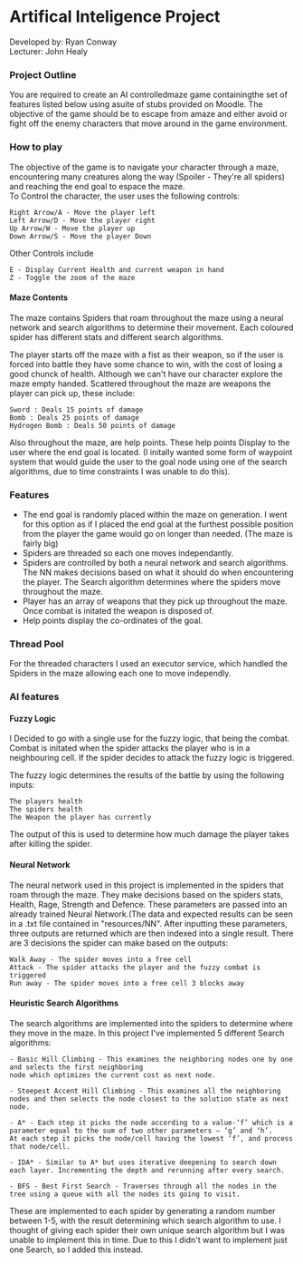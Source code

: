 # Artifical Inteligence Project

Developed by: Ryan Conway <br/>
Lecturer: John Healy

### Project Outline
You  are  required  to  create an AI controlledmaze game containingthe set of features listed below using asuite of stubs 
provided on Moodle. The objective of the game should be to escape from amaze and either avoid or fight off the enemy 
characters that move around in the game environment.

### How to play
The objective of the game is to navigate your character through a maze, encountering many creatures along the way (Spoiler - They're 
all spiders) and reaching the end goal to espace the maze.
<br/>
To Control the character, the user uses the following controls:

    Right Arrow/A - Move the player left
    Left Arrow/D - Move the player right
    Up Arrow/W - Move the player up
    Down Arrow/S - Move the player Down
  
Other Controls include
  
    E - Display Current Health and current weapon in hand
    Z - Toggle the zoom of the maze
  
#### Maze Contents
The maze contains Spiders that roam throughout the maze using a neural network and search algorithms to determine their movement.
Each coloured spider has different stats and different search algorithms.

The player starts off the maze with a fist as their weapon, so if the user is forced into battle they have some chance to win, with the cost of losing 
a good chunck of health. Although we can't have our character explore the maze empty handed. Scattered throughout the maze are weapons 
the player can pick up, these include:

    Sword : Deals 15 points of damage
    Bomb : Deals 25 points of damage
    Hydrogen Bomb : Deals 50 points of damage
  
Also throughout the maze, are help points. These help points Display to the user where the end goal is located. (I initally wanted some 
form of waypoint system that would guide the user to the goal node using one of the search algorithms, due to time constraints I was unable 
to do this).

### Features
  * The end goal is randomly placed within the maze on generation. I went for this option as if I placed the end goal at the furthest possible 
  position from the player the game would go on longer than needed. (The maze is fairly big)
  * Spiders are threaded so each one moves independantly.
  * Spiders are controlled by both a neural network and search algorithms. The NN makes decisions based on what it should do when encountering the 
  player. The Search algorithm determines where the spiders move throughout the maze.
  * Player has an array of weapons that they pick up throughout the maze. Once combat is initated the weapon is disposed of.
  * Help points display the co-ordinates of the goal.

### Thread Pool
For the threaded characters I used an executor service, which handled the Spiders in the maze allowing each one to move independly.

### AI features

#### Fuzzy Logic

I Decided to go with a single use for the fuzzy logic, that being the combat.
Combat is initated when the spider attacks the player who is in a neighbouring cell. If the spider decides to attack the fuzzy logic is triggered.

The fuzzy logic determines the results of the battle by using the following inputs:

    The players health
    The spiders health
    The Weapon the player has currently
  
The output of this is used to determine how much damage the player takes after killing the spider. 

#### Neural Network
The neural network used in this project is implemented in the spiders that roam through the maze. They make decisions based on the spiders stats,
Health, Rage, Strength and Defence. These parameters are passed into an already trained Neural Network.(The data and expected results can 
be seen in a .txt file contained in "resources/NN". After inputting these parameters, three outputs are returned which are then indexed into a 
single result. There are 3 decisions the spider can make based on the outputs:

    Walk Away - The spider moves into a free cell
    Attack - The spider attacks the player and the fuzzy combat is triggered
    Run away - The spider moves into a free cell 3 blocks away
  

#### Heuristic Search Algorithms
The search algorithms are implemented into the spiders to determine where they move in the maze. In this project I've implemented 5 
different Search algorithms:

    - Basic Hill Climbing - This examines the neighboring nodes one by one and selects the first neighboring 
    node which optimizes the current cost as next node. 
    
    - Steepest Accent Hill Climbing - This examines all the neighboring nodes and then selects the node closest to the solution state as next node.
    
    - A* - Each step it picks the node according to a value-‘f’ which is a parameter equal to the sum of two other parameters – ‘g’ and ‘h’.
    At each step it picks the node/cell having the lowest ‘f’, and process that node/cell. 
    
    - IDA* - Similar to A* but uses iterative deepening to search down each layer. Incrementing the depth and rerunning after every search.
    
    - BFS - Best First Search - Traverses through all the nodes in the tree using a queue with all the nodes its going to visit.
    
These are implemented to each spider by generating a random number between 1-5, with the result determining which search algorithm to use.
I thought of giving each spider their own unique search algorithm but I was unable to implement this in time. Due to this I didn't want 
to implement just one Search, so I added this instead.





